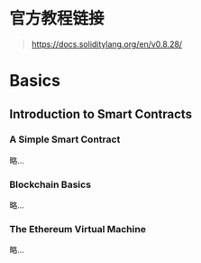 # 官方教程链接
> https://docs.soliditylang.org/en/v0.8.28/

# Basics
## Introduction to Smart Contracts
### A Simple Smart Contract
略...
### Blockchain Basics
略...
### The Ethereum Virtual Machine
略...


